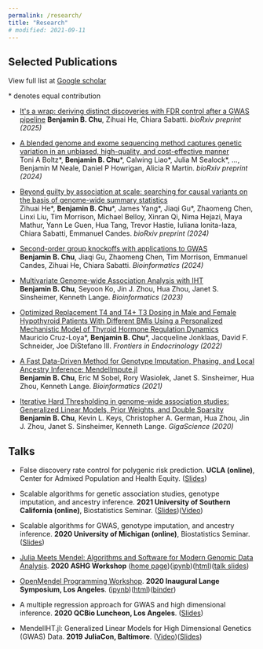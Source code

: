 ```yaml
---
permalink: /research/
title: "Research"
# modified: 2021-09-11
---
```


## Selected Publications

View full list at [Google scholar](https://scholar.google.com/citations?hl=en&user=jT7L8egAAAAJ)

\* denotes equal contribution

+ [It's a wrap: deriving distinct discoveries with FDR control after a GWAS pipeline](https://www.biorxiv.org/content/10.1101/2025.06.05.658138v1.abstract)
**Benjamin B. Chu**, Zihuai He, Chiara Sabatti. *bioRxiv preprint (2025)*

+ [A blended genome and exome sequencing method captures genetic variation in an unbiased, high-quality, and cost-effective manner](https://www.biorxiv.org/content/10.1101/2024.09.06.611689v1.abstract)  
Toni A Boltz\*, **Benjamin B. Chu**\*, Calwing Liao\*, Julia M Sealock\*, ..., Benjamin M Neale, Daniel P Howrigan, Alicia R Martin. *bioRxiv preprint (2024)*

+ [Beyond guilty by association at scale: searching for causal variants on the basis of genome-wide summary statistics](https://www.biorxiv.org/content/10.1101/2024.02.28.582621v2)  
Zihuai He\*, **Benjamin B. Chu**\*, James Yang\*, Jiaqi Gu\*, Zhaomeng Chen, Linxi Liu, Tim Morrison, Michael Belloy, Xinran Qi, Nima Hejazi, Maya Mathur, Yann Le Guen, Hua Tang, Trevor Hastie, Iuliana Ionita-Iaza, Chiara Sabatti, Emmanuel Candes. *bioRxiv preprint (2024)*

+ [Second-order group knockoffs with applications to GWAS](https://academic.oup.com/bioinformatics/article/40/10/btae580/7789468)  
**Benjamin B. Chu**, Jiaqi Gu, Zhaomeng Chen, Tim Morrison, Emmanuel Candes, Zihuai He, Chiara Sabatti. *Bioinformatics (2024)*

+ [Multivariate Genome-wide Association Analysis with IHT](https://academic.oup.com/bioinformatics/article/39/4/btad193/7126408)  
**Benjamin B. Chu**, Seyoon Ko, Jin J. Zhou, Hua Zhou, Janet S. Sinsheimer, Kenneth Lange. *Bioinformatics (2023)*

+ [Optimized Replacement T4 and T4+ T3 Dosing in Male and Female Hypothyroid Patients With Different BMIs Using a Personalized Mechanistic Model of Thyroid Hormone Regulation Dynamics](https://www.frontiersin.org/articles/10.3389/fendo.2022.888429/full)  
Mauricio Cruz-Loya\*, **Benjamin B. Chu**\*, Jacqueline Jonklaas, David F. Schneider, Joe DiStefano III. *Frontiers in Endocrinology (2022)*

+ [A Fast Data-Driven Method for Genotype Imputation, Phasing, and Local Ancestry Inference: MendelImpute.jl](https://academic.oup.com/bioinformatics/advance-article-abstract/doi/10.1093/bioinformatics/btab489/6325083)  
**Benjamin B. Chu**, Eric M Sobel, Rory Wasiolek, Janet S. Sinsheimer, Hua Zhou, Kenneth Lange. *Bioinformatics (2021)*

+ [Iterative Hard Thresholding in genome-wide association studies: Generalized Linear Models, Prior Weights, and Double Sparsity](https://academic.oup.com/gigascience/article-abstract/9/6/giaa044/5850823)  
**Benjamin B. Chu**, Kevin L. Keys, Christopher A. German, Hua Zhou, Jin J. Zhou,  Janet S. Sinsheimer, Kenneth Lange. *GigaScience (2020)*

## Talks

+ False discovery rate control for polygenic risk prediction. **UCLA (online)**, Center for Admixed Population and Health Equity. ([Slides](https://github.com/biona001/public-talks/blob/master/2022%20CAPE%20meeting/PRS_CAPE_talk.pdf))

+ Scalable algorithms for genetic association studies, genotype imputation, and ancestry inference. **2021 University of Southern California (online)**, Biostatistics Seminar. ([Slides](https://github.com/biona001/public-talks/blob/master/2021%20USC/usc.pdf))([Video](https://www.youtube.com/watch?v=AzMYs7d32rc))

+ Scalable algorithms for GWAS, genotype imputation, and ancestry inference. **2020 University of Michigan (online)**, Biostatistics Seminar. ([Slides](https://github.com/biona001/public-talks/blob/master/2020%20Michigan/michigan.pdf))

+ [Julia Meets Mendel: Algorithms and Software for Modern Genomic Data Analysis](https://learning.ashg.org/products/julia-meets-mendel-algorithms-and-software-for-modern-genomic-data-analysis). **2020 ASHG Workshop** ([home page](https://github.com/OpenMendel/ASHG-OpenMendelWorkshop-2020-Oct))([ipynb](https://github.com/OpenMendel/ASHG-OpenMendelWorkshop-2020-Oct/blob/master/07-Impute-Chu/MendelImpute_Tutorial.ipynb))([html](https://htmlpreview.github.io/?https://github.com/OpenMendel/ASHG-OpenMendelWorkshop-2020-Oct/blob/master/07-Impute-Chu/MendelImpute_Tutorial.html))([talk slides](https://github.com/OpenMendel/ASHG-OpenMendelWorkshop-2020-Oct/blob/master/07-Impute-Chu/07-OpenMendel@ASHG_Imputation_Chu.pdf))

+ [OpenMendel Programming Workshop](https://github.com/OpenMendel/LangeSymposium-ProgrammingWorkshop-20202022). **2020 Inaugural Lange Symposium, Los Angeles**. ([ipynb](https://github.com/OpenMendel/LangeSymposium-ProgrammingWorkshop-20202022/blob/master/05-iht/MendelIHT_tutorial.ipynb))([html](https://openmendel.github.io/LangeSymposium-ProgrammingWorkshop-20202022/05-iht/MendelIHT_tutorial.html))([binder](https://mybinder.org/v2/gh/OpenMendel/LangeSymposium-ProgrammingWorkshop-20202022/master))

+ A multiple regression approach for GWAS and high dimensional inference. **2020 QCBio Luncheon, Los Angeles**. ([Slides](https://github.com/biona001/public-talks/blob/master/2020%20QCBio%20luncheon/Presentation1.pdf))

+ MendelIHT.jl: Generalized Linear Models for High Dimensional Genetics (GWAS) Data. **2019 JuliaCon, Baltimore**. ([Video](https://www.youtube.com/watch?v=UPIKafShwFw))([Slides](https://github.com/biona001/public-talks/blob/master/2019%20JuliaCon/talk/talk.pdf))

